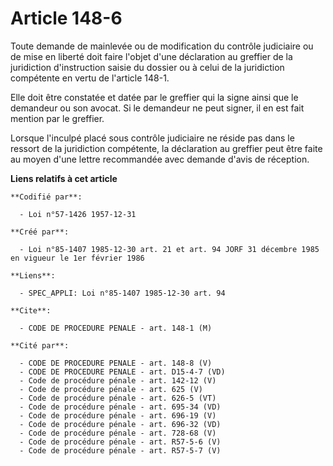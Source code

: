 # Article 148-6

Toute demande de mainlevée ou de modification du contrôle judiciaire ou de mise en liberté doit faire l'objet d'une
déclaration au greffier de la juridiction d'instruction saisie du dossier ou à celui de la juridiction compétente en vertu de
l'article 148-1.

Elle doit être constatée et datée par le greffier qui la signe ainsi que le demandeur ou son avocat. Si le demandeur ne peut
signer, il en est fait mention par le greffier.

Lorsque l'inculpé placé sous contrôle judiciaire ne réside pas dans le ressort de la juridiction compétente, la déclaration
au greffier peut être faite au moyen d'une lettre recommandée avec demande d'avis de réception.

**Liens relatifs à cet article**

	**Codifié par**:

	  - Loi n°57-1426 1957-12-31

	**Créé par**:

	  - Loi n°85-1407 1985-12-30 art. 21 et art. 94 JORF 31 décembre 1985 en vigueur le 1er février 1986

	**Liens**:

	  - SPEC_APPLI: Loi n°85-1407 1985-12-30 art. 94

	**Cite**:

	  - CODE DE PROCEDURE PENALE - art. 148-1 (M)

	**Cité par**:

	  - CODE DE PROCEDURE PENALE - art. 148-8 (V)
	  - CODE DE PROCEDURE PENALE - art. D15-4-7 (VD)
	  - Code de procédure pénale - art. 142-12 (V)
	  - Code de procédure pénale - art. 625 (V)
	  - Code de procédure pénale - art. 626-5 (VT)
	  - Code de procédure pénale - art. 695-34 (VD)
	  - Code de procédure pénale - art. 696-19 (V)
	  - Code de procédure pénale - art. 696-32 (VD)
	  - Code de procédure pénale - art. 728-68 (V)
	  - Code de procédure pénale - art. R57-5-6 (V)
	  - Code de procédure pénale - art. R57-5-7 (V)
